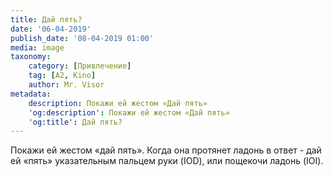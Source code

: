 ```yaml
---
title: Дай пять?
date: '06-04-2019'
publish_date: '08-04-2019 01:00'
media: image
taxonomy:
    category: [Привлечение]
    tag: [A2, Kino]
    author: Mr. Visor
metadata:
    description: Покажи ей жестом «Дай пять»
    'og:description': Покажи ей жестом «Дай пять»
    'og:title': Дай пять?
---
```


Покажи ей жестом «дай пять». Когда она протянет ладонь в ответ - дай ей «пять» указательным пальцем руки (IOD), или пощекочи ладонь (IOI).